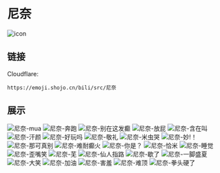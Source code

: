 # 尼奈
![icon](https://emoji.shojo.cn/bili/src/尼奈/icon.png)
## 链接
Cloudflare:
```
https://emoji.shojo.cn/bili/src/尼奈
```
## 展示
![尼奈-mua](https://emoji.shojo.cn/bili/src/尼奈/尼奈-mua.png)
![尼奈-奔跑](https://emoji.shojo.cn/bili/src/尼奈/尼奈-奔跑.png)
![尼奈-别在这发癫](https://emoji.shojo.cn/bili/src/尼奈/尼奈-别在这发癫.png)
![尼奈-放屁](https://emoji.shojo.cn/bili/src/尼奈/尼奈-放屁.png)
![尼奈-含在叫](https://emoji.shojo.cn/bili/src/尼奈/尼奈-含在叫.png)
![尼奈-汗颜](https://emoji.shojo.cn/bili/src/尼奈/尼奈-汗颜.png)
![尼奈-好玩吗](https://emoji.shojo.cn/bili/src/尼奈/尼奈-好玩吗.png)
![尼奈-敬礼](https://emoji.shojo.cn/bili/src/尼奈/尼奈-敬礼.png)
![尼奈-米虫哭](https://emoji.shojo.cn/bili/src/尼奈/尼奈-米虫哭.png)
![尼奈-妙!！](https://emoji.shojo.cn/bili/src/尼奈/尼奈-妙!！.png)
![尼奈-那可真别](https://emoji.shojo.cn/bili/src/尼奈/尼奈-那可真别.png)
![尼奈-难耐癫火](https://emoji.shojo.cn/bili/src/尼奈/尼奈-难耐癫火.png)
![尼奈-你是？](https://emoji.shojo.cn/bili/src/尼奈/尼奈-你是？.png)
![尼奈-恰米](https://emoji.shojo.cn/bili/src/尼奈/尼奈-恰米.png)
![尼奈-睡觉](https://emoji.shojo.cn/bili/src/尼奈/尼奈-睡觉.png)
![尼奈-歪嘴笑](https://emoji.shojo.cn/bili/src/尼奈/尼奈-歪嘴笑.png)
![尼奈-芜](https://emoji.shojo.cn/bili/src/尼奈/尼奈-芜.png)
![尼奈-仙人指路](https://emoji.shojo.cn/bili/src/尼奈/尼奈-仙人指路.png)
![尼奈-歇了](https://emoji.shojo.cn/bili/src/尼奈/尼奈-歇了.png)
![尼奈-一脚盛夏](https://emoji.shojo.cn/bili/src/尼奈/尼奈-一脚盛夏.png)
![尼奈-大笑](https://emoji.shojo.cn/bili/src/尼奈/尼奈-大笑.png)
![尼奈-加油](https://emoji.shojo.cn/bili/src/尼奈/尼奈-加油.png)
![尼奈-害羞](https://emoji.shojo.cn/bili/src/尼奈/尼奈-害羞.png)
![尼奈-难顶](https://emoji.shojo.cn/bili/src/尼奈/尼奈-难顶.png)
![尼奈-拳头硬了](https://emoji.shojo.cn/bili/src/尼奈/尼奈-拳头硬了.png)
